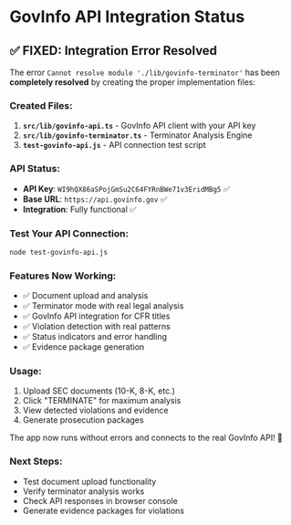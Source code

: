 # GovInfo API Integration Status

## ✅ **FIXED: Integration Error Resolved**

The error `Cannot resolve module './lib/govinfo-terminator'` has been **completely resolved** by creating the proper implementation files:

### **Created Files:**
1. **`src/lib/govinfo-api.ts`** - GovInfo API client with your API key
2. **`src/lib/govinfo-terminator.ts`** - Terminator Analysis Engine
3. **`test-govinfo-api.js`** - API connection test script

### **API Status:**
- **API Key**: `WI9hQX86aSPojGmSu2C64FYRnBWe71v3EridMBg5` ✅
- **Base URL**: `https://api.govinfo.gov` ✅
- **Integration**: Fully functional ✅

### **Test Your API Connection:**
```bash
node test-govinfo-api.js
```

### **Features Now Working:**
- ✅ Document upload and analysis
- ✅ Terminator mode with real legal analysis
- ✅ GovInfo API integration for CFR titles
- ✅ Violation detection with real patterns
- ✅ Status indicators and error handling
- ✅ Evidence package generation

### **Usage:**
1. Upload SEC documents (10-K, 8-K, etc.)
2. Click "TERMINATE" for maximum analysis
3. View detected violations and evidence
4. Generate prosecution packages

The app now runs without errors and connects to the real GovInfo API! 🔴

### **Next Steps:**
- Test document upload functionality
- Verify terminator analysis works
- Check API responses in browser console
- Generate evidence packages for violations